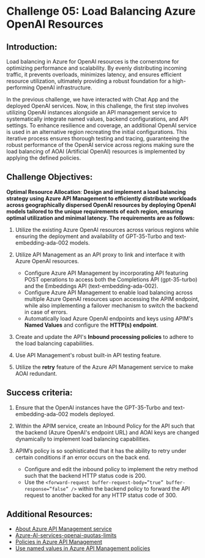 # Challenge 05: Load Balancing Azure OpenAI Resources

## Introduction:

Load balancing in Azure for OpenAI resources is the cornerstone for optimizing performance and scalability. By evenly distributing incoming traffic, it prevents overloads, minimizes latency, and ensures efficient resource utilization, ultimately providing a robust foundation for a high-performing OpenAI infrastructure.

In the previous challenge, we have interacted with Chat App and the deployed OpenAI services. Now, in this challenge, the first step involves utilizing OpenAI instances alongside an API management service to systematically integrate named values, backend configurations, and API settings. To enhance resilience and coverage, an additional OpenAI service is used in an alternative region recreating the initial configurations. This iterative process ensures thorough testing and tracing, guaranteeing the robust performance of the OpenAI service across regions making sure the load balancing of AOAI (Artificial OpenAI) resources is implemented by applying the defined policies.

## Challenge Objectives:

**Optimal Resource Allocation**: **Design and implement a load balancing strategy using Azure API Management to efficiently distribute workloads across geographically dispersed OpenAI resources by deploying OpenAI models tailored to the unique requirements of each region, ensuring optimal utilization and minimal latency. The requirements are as follows:**

1. Utilize the existing Azure OpenAI resources across various regions while ensuring the deployment and availability of GPT-35-Turbo and text-embedding-ada-002 models.
   
2. Utilize API Management as an API proxy to link and interface it with Azure OpenAI resources.
    - Configure Azure API Management by incorporating API featuring POST operations to access both the Completions API (gpt-35-turbo) and the Embeddings API (text-embedding-ada-002).
    - Configure Azure API Management to enable load balancing across multiple Azure OpenAI resources upon accessing the APIM endpoint, while also implementing a failover mechanism to switch the backend in case of errors.
    - Automatically load Azure OpenAI endpoints and keys using APIM's **Named Values** and configure the **HTTP(s) endpoint**.

3. Create and update the API's **Inbound processing policies** to adhere to the load balancing capabilities.

4. Use API Management's robust built-in API testing feature.

5. Utilize the **retry** feature of the Azure API Management service to make AOAI redundant.

## Success criteria:

1. Ensure that the OpenAI instances have the GPT-35-Turbo and text-embedding-ada-002 models deployed.

2. Within the APIM service, create an Inbound Policy for the API such that the backend (Azure OpenAI's endpoint URL) and AOAI keys are changed dynamically to implement load balancing capabilities.

3. APIM’s policy is so sophisticated that it has the ability to retry under certain conditions if an error occurs on the back end.
    - Configure and edit the inbound policy to implement the retry method such that the backend HTTP status code is 200.
    - Use the `<forward-request buffer-request-body=”true” buffer-response=”false” />` within the backend policy to forward the API request to another backed for any HTTP status code of 300.

## Additional Resources:

- [About Azure API Management service](https://learn.microsoft.com/en-us/azure/api-management/api-management-key-concepts)
- [Azure-AI-services-openai-quotas-limits](https://learn.microsoft.com/en-us/azure/ai-services/openai/quotas-limits)
- [Policies in Azure API Management](https://learn.microsoft.com/en-us/azure/api-management/api-management-howto-policies)
- [Use named values in Azure API Management policies](https://learn.microsoft.com/en-us/azure/api-management/api-management-howto-properties?tabs=azure-portal)
